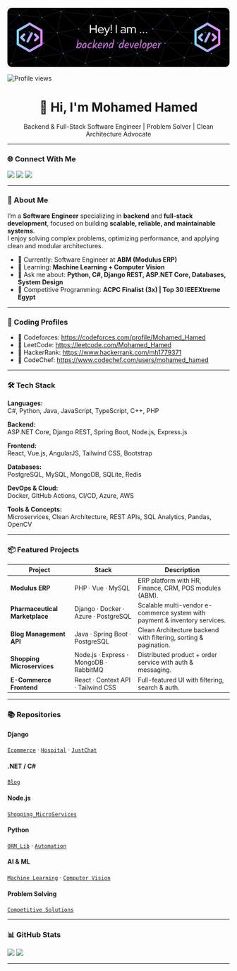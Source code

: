 ![👋 Hi, I'm Mohamed Hamed](https://github.com/MohamedHamed12/MohamedHamed12/blob/main/images/github-header-image1.png?raw=true)

![Profile views](https://komarev.com/ghpvc/?username=MohamedHamed12&label=Profile%20Views&color=0e75b6&style=flat)

<h1 align="center">👋 Hi, I'm Mohamed Hamed</h1>

<p align="center">
  Backend & Full-Stack Software Engineer | Problem Solver | Clean Architecture Advocate
</p>

---

### 🌐 Connect With Me
<p align="left">
  <a href="https://github.com/MohamedHamed12" target="_blank"><img src="https://img.shields.io/badge/GitHub-181717?style=for-the-badge&logo=github&logoColor=white"></a>
  <a href="https://www.linkedin.com/in/mohamed-hamed-b0392b198" target="_blank"><img src="https://img.shields.io/badge/LinkedIn-0077B5?style=for-the-badge&logo=linkedin&logoColor=white"></a>
  <a href="https://twitter.com/MohammedHamedHh" target="_blank"><img src="https://img.shields.io/badge/X-000000?style=for-the-badge&logo=x&logoColor=white"></a>
</p>

---

### 🚀 About Me

I’m a **Software Engineer** specializing in **backend** and **full-stack development**, focused on building **scalable, reliable, and maintainable systems**.  
I enjoy solving complex problems, optimizing performance, and applying clean and modular architectures.

- 💼 Currently: Software Engineer at **ABM (Modulus ERP)**
- 🌱 Learning: **Machine Learning + Computer Vision**
- 💬 Ask me about: **Python, C#, Django REST, ASP.NET Core, Databases, System Design**
- 🧠 Competitive Programming: **ACPC Finalist (3x) | Top 30 IEEEXtreme Egypt**

---

### 🧩 Coding Profiles
- 🚀 Codeforces: https://codeforces.com/profile/Mohamed_Hamed  
- 🚀 LeetCode: https://leetcode.com/Mohamed_Hamed  
- 🚀 HackerRank: https://www.hackerrank.com/mh1779371  
- 🚀 CodeChef: https://www.codechef.com/users/mohamed_hamed  

---

### 🛠️ Tech Stack

**Languages:**  
C#, Python, Java, JavaScript, TypeScript, C++, PHP  

**Backend:**  
ASP.NET Core, Django REST, Spring Boot, Node.js, Express.js  

**Frontend:**  
React, Vue.js, AngularJS, Tailwind CSS, Bootstrap  

**Databases:**  
PostgreSQL, MySQL, MongoDB, SQLite, Redis  

**DevOps & Cloud:**  
Docker, GitHub Actions, CI/CD, Azure, AWS  

**Tools & Concepts:**  
Microservices, Clean Architecture, REST APIs, SQL Analytics, Pandas, OpenCV  

---

### 📦 Featured Projects

| Project | Stack | Description |
|--------|-------|-------------|
| **Modulus ERP** | PHP · Vue · MySQL | ERP platform with HR, Finance, CRM, POS modules (ABM). |
| **Pharmaceutical Marketplace** | Django · Docker · Azure · PostgreSQL | Scalable multi-vendor e-commerce system with payment & inventory services. |
| **Blog Management API** | Java · Spring Boot · PostgreSQL | Clean Architecture backend with filtering, sorting & pagination. |
| **Shopping Microservices** | Node.js · Express · MongoDB · RabbitMQ | Distributed product + order service with auth & messaging. |
| **E-Commerce Frontend** | React · Context API · Tailwind CSS | Full-featured UI with filtering, search & auth. |

---

### 📚 Repositories

#### Django
[`Ecommerce`](https://github.com/MohamedHamed12/Back-End) · [`Hospital`](https://github.com/MohamedHamed12/Hospital-Backend) · [`JustChat`](https://github.com/MohamedHamed12/justchat)

#### .NET / C#
[`Blog`](https://github.com/MohamedHamed12/Blog_dotnet)

#### Node.js
[`Shopping_MicroServices`](https://github.com/MohamedHamed12/Shopping_MicroServices)

#### Python
[`ORM_Lib`](https://github.com/MohamedHamed12/MH_lib) · [`Automation`](https://github.com/MohamedHamed12/automation-python)

#### AI & ML
[`Machine Learning`](https://github.com/MohamedHamed12/machine_learning) · [`Computer Vision`](https://github.com/MohamedHamed12/Computer_vision)

#### Problem Solving
[`Competitive Solutions`](https://github.com/MohamedHamed12/problem_solving)

---

### 📊 GitHub Stats

<p align="left">
  <img width="48%" src="https://github-readme-stats.vercel.app/api?username=MohamedHamed12&theme=react&show_icons=true" />
  <img width="48%" src="https://streak-stats.demolab.com/?user=MohamedHamed12&theme=react" />
</p>

---
